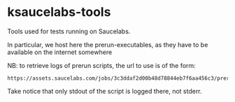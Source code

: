 # ksaucelabs-tools

Tools used for tests running on Saucelabs.

In particular, we host here the prerun-executables, as they have to be available on the internet somewhere

NB: to retrieve logs of prerun scripts, the url to use is of the form:

    https://assets.saucelabs.com/jobs/3c3ddaf2d00b48d78844eb7f6aa456c3/prerun.log

Take notice that only stdout of the script is logged there, not stderr.
